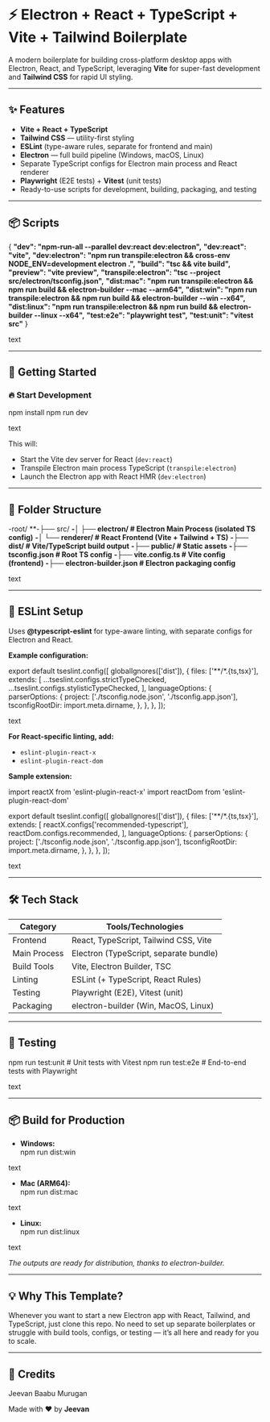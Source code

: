 # ⚡ Electron + React + TypeScript + Vite + Tailwind Boilerplate

A modern boilerplate for building cross-platform desktop apps with Electron, React, and TypeScript, leveraging **Vite** for super-fast development and **Tailwind CSS** for rapid UI styling.

---

## ✨ Features

- **Vite + React + TypeScript**
- **Tailwind CSS** — utility-first styling
- **ESLint** (type-aware rules, separate for frontend and main)
- **Electron** — full build pipeline (Windows, macOS, Linux)
- Separate TypeScript configs for Electron main process and React renderer
- **Playwright** (E2E tests) + **Vitest** (unit tests)
- Ready-to-use scripts for development, building, packaging, and testing

---

## 📦 Scripts

{
**"dev": "npm-run-all --parallel dev:react dev:electron",**
**"dev:react": "vite",**
**"dev:electron": "npm run transpile:electron && cross-env NODE_ENV=development electron .",**
**"build": "tsc && vite build",**
**"preview": "vite preview",**
**"transpile:electron": "tsc --project src/electron/tsconfig.json",**
**"dist:mac": "npm run transpile:electron && npm run build && electron-builder --mac --arm64",**
**"dist:win": "npm run transpile:electron && npm run build && electron-builder --win --x64",**
**"dist:linux": "npm run transpile:electron && npm run build && electron-builder --linux --x64",**
**"test:e2e": "playwright test",**
**"test:unit": "vitest src"**
}

text

---

## 🚀 Getting Started

### 🔥 Start Development

npm install
npm run dev

text

This will:
- Start the Vite dev server for React (`dev:react`)
- Transpile Electron main process TypeScript (`transpile:electron`)
- Launch the Electron app with React HMR (`dev:electron`)

---

## 📂 Folder Structure

-root/
**-├── src/
**-│ ├── electron/ # Electron Main Process (isolated TS config)**
**-│ └── renderer/ # React Frontend (Vite + Tailwind + TS)**
**-├── dist/ # Vite/TypeScript build output**
**-├── public/ # Static assets**
**-├── tsconfig.json # Root TS config**
**-├── vite.config.ts # Vite config (frontend)**
**-├── electron-builder.json # Electron packaging config**

text

---

## 🧠 ESLint Setup

Uses **@typescript-eslint** for type-aware linting, with separate configs for Electron and React.

**Example configuration:**

export default tseslint.config([
globalIgnores(['dist']),
{
files: ['**/*.{ts,tsx}'],
extends: [
...tseslint.configs.strictTypeChecked,
...tseslint.configs.stylisticTypeChecked,
],
languageOptions: {
parserOptions: {
project: ['./tsconfig.node.json', './tsconfig.app.json'],
tsconfigRootDir: import.meta.dirname,
},
},
},
]);

text

**For React-specific linting, add:**
- `eslint-plugin-react-x`
- `eslint-plugin-react-dom`

**Sample extension:**

import reactX from 'eslint-plugin-react-x'
import reactDom from 'eslint-plugin-react-dom'

export default tseslint.config([
globalIgnores(['dist']),
{
files: ['**/*.{ts,tsx}'],
extends: [
reactX.configs['recommended-typescript'],
reactDom.configs.recommended,
],
languageOptions: {
parserOptions: {
project: ['./tsconfig.node.json', './tsconfig.app.json'],
tsconfigRootDir: import.meta.dirname,
},
},
},
]);

text

---

## 🛠 Tech Stack

| Category         | Tools/Technologies                          |
|------------------|--------------------------------------------|
| Frontend         | React, TypeScript, Tailwind CSS, Vite      |
| Main Process     | Electron (TypeScript, separate bundle)     |
| Build Tools      | Vite, Electron Builder, TSC                |
| Linting          | ESLint (+ TypeScript, React Rules)         |
| Testing          | Playwright (E2E), Vitest (unit)            |
| Packaging        | electron-builder (Win, MacOS, Linux)        |

---

## 🧪 Testing

npm run test:unit # Unit tests with Vitest
npm run test:e2e # End-to-end tests with Playwright

text

---

## 📦 Build for Production

- **Windows:**  
npm run dist:win

text
- **Mac (ARM64):**  
npm run dist:mac

text
- **Linux:**  
npm run dist:linux

text

*The outputs are ready for distribution, thanks to electron-builder.*

---

## 💡 Why This Template?

Whenever you want to start a new Electron app with React, Tailwind, and TypeScript, just clone this repo. No need to set up separate boilerplates or struggle with build tools, configs, or testing — it’s all here and ready for you to scale.

---

## 🙏 Credits
Jeevan Baabu Murugan

Made with ❤️ by **Jeevan**
